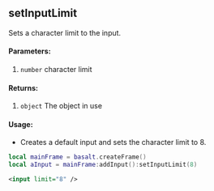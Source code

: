 ## setInputLimit
Sets a character limit to the input.

#### Parameters: 
1. `number` character limit

#### Returns:
1. `object` The object in use

#### Usage:
* Creates a default input and sets the character limit to 8.
```lua
local mainFrame = basalt.createFrame()
local aInput = mainFrame:addInput():setInputLimit(8)
```
```xml
<input limit="8" />
```